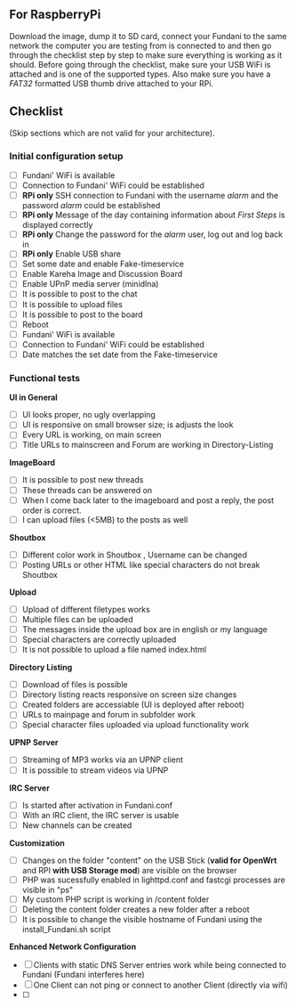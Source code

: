 ## For RaspberryPi
Download the image, dump it to SD card, connect your Fundani to the same network the computer you are testing from is connected to and then go through the checklist step by step to make sure everything is working as it should.
Before going through the checklist, make sure your USB WiFi is attached and is one of the supported types. Also make sure you have a *FAT32* formatted USB thumb drive attached to your RPi.

## Checklist
(Skip sections which are not valid for your architecture).

### Initial configuration setup
* [ ] Fundani' WiFi is available
* [ ] Connection to Fundani' WiFi could be established
* [ ] **RPi only**  SSH connection to Fundani with the username *alarm* and the password *alarm* could be established
* [ ] **RPi only**  Message of the day containing information about *First Steps* is displayed correctly
* [ ] **RPi only** Change the password for the *alarm* user, log out and log back in
* [ ] **RPi only** Enable USB share
* [ ] Set some date and enable Fake-timeservice
* [ ] Enable Kareha Image and Discussion Board
* [ ] Enable UPnP media server (minidlna)
* [ ] It is possible to post to the chat
* [ ] It is possible to upload files
* [ ] It is possible to post to the board
* [ ] Reboot
* [ ] Fundani' WiFi is available
* [ ] Connection to Fundani' WiFi could be established
* [ ] Date matches the set date from the Fake-timeservice

### Functional tests
**UI in General**
* [ ] UI looks proper, no ugly overlapping
* [ ] UI is responsive on small browser size; is adjusts the look
* [ ] Every URL is working, on main screen
* [ ] Title URLs to mainscreen and Forum are working in Directory-Listing

**ImageBoard**
* [ ] It is possible to post new threads
* [ ] These threads can be answered on
* [ ] When I come back later to the imageboard and post a reply, the post order is correct.
* [ ] I can upload files (<5MB) to the posts as well

**Shoutbox**
* [ ] Different color work in Shoutbox , Username can be changed
* [ ] Posting URLs or other HTML like special characters do not break Shoutbox

**Upload**
* [ ] Upload of different filetypes works
* [ ] Multiple files can be uploaded
* [ ] The messages inside the upload box are in english or my language
* [ ] Special characters are correctly uploaded
* [ ] It is not possible to upload a file named index.html

**Directory Listing**
* [ ] Download of files is possible
* [ ] Directory listing reacts responsive on screen size changes
* [ ] Created folders are accessiable (UI is deployed after reboot)
* [ ] URLs to mainpage and forum in subfolder work
* [ ] Special character files uploaded via upload functionality work

**UPNP Server**
* [ ] Streaming of MP3 works via an UPNP client
* [ ] It is possible to stream videos via UPNP

**IRC Server**
* [ ] Is started after activation in Fundani.conf
* [ ] With an IRC client, the IRC server is usable
* [ ] New channels can be created

**Customization**
* [ ] Changes on the folder "content" on the USB Stick (**valid for OpenWrt** and RPI **with USB Storage mod**) are visible on the browser
* [ ] PHP was sucessfully enabled in lighttpd.conf and fastcgi processes are visible in "ps"
* [ ] My custom PHP script is working in /content folder
* [ ] Deleting the content folder creates a new folder after a reboot
* [ ] It is possible to change the visible hostname of Fundani using the install_Fundani.sh script

**Enhanced Network Configuration**
* [ ] Clients with static DNS Server entries work while being connected to Fundani (Fundani interferes here)
* [ ] One Client can not ping or connect to another Client (directly via wifi)
* [ ]

